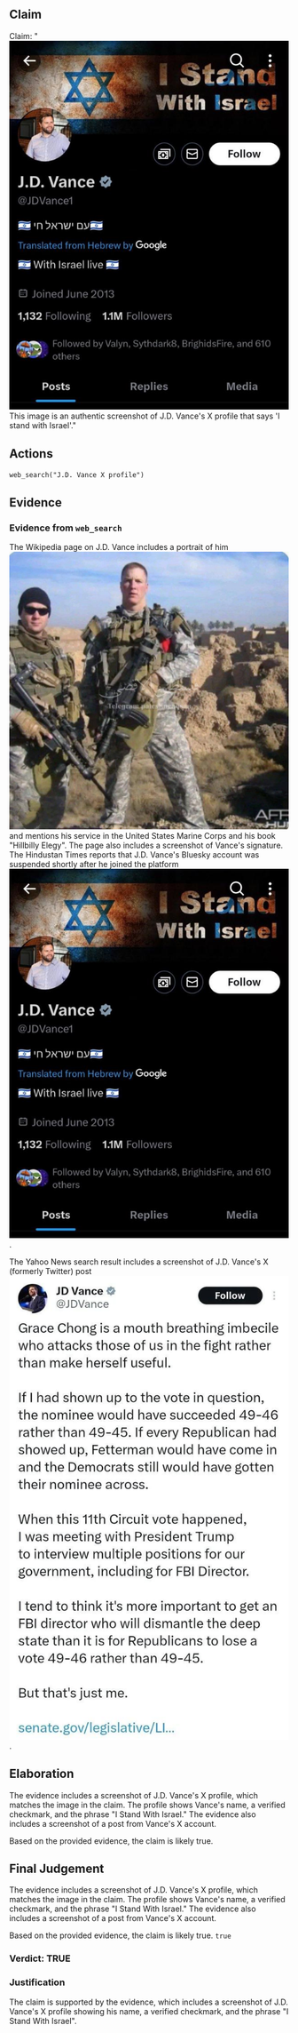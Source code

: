 ## Claim
Claim: "![image 19](media/26.jpg) This image is an authentic screenshot of J.D. Vance's X profile that says 'I stand with Israel'."

## Actions
```
web_search("J.D. Vance X profile")
```

## Evidence
### Evidence from `web_search`
The Wikipedia page on J.D. Vance includes a portrait of him ![image 1](media/0.jpg) and mentions his service in the United States Marine Corps and his book "Hillbilly Elegy". The page also includes a screenshot of Vance's signature. The Hindustan Times reports that J.D. Vance's Bluesky account was suspended shortly after he joined the platform ![image 19](media/26.jpg).

The Yahoo News search result includes a screenshot of J.D. Vance's X (formerly Twitter) post ![image 1058](media/2025-07-20_10-12-1753006359-449536.jpg).


## Elaboration
The evidence includes a screenshot of J.D. Vance's X profile, which matches the image in the claim. The profile shows Vance's name, a verified checkmark, and the phrase "I Stand With Israel." The evidence also includes a screenshot of a post from Vance's X account.

Based on the provided evidence, the claim is likely true.


## Final Judgement
The evidence includes a screenshot of J.D. Vance's X profile, which matches the image in the claim. The profile shows Vance's name, a verified checkmark, and the phrase "I Stand With Israel." The evidence also includes a screenshot of a post from Vance's X account.

Based on the provided evidence, the claim is likely true. `true`

### Verdict: TRUE

### Justification
The claim is supported by the evidence, which includes a screenshot of J.D. Vance's X profile showing his name, a verified checkmark, and the phrase "I Stand With Israel".
